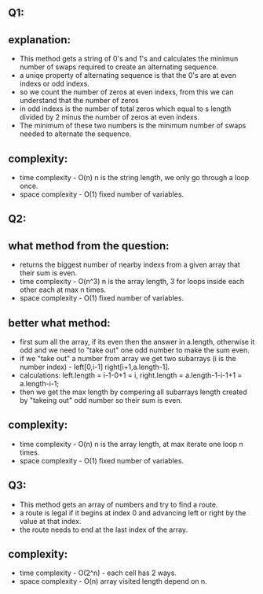 ## Q1:
## explanation:
* This method gets a string of 0's and 1's and calculates the minimun number of swaps required to create an alternating sequence. 
* a uniqe property of alternating sequence is that the 0's are at even indexs or odd indexs. 
* so we count the number of zeros at even indexs, from this we can understand that the number of zeros
* in odd indexs is the number of total zeros which equal to s length divided by 2 minus the number of zeros at even indexs. 
* The minimum of these two numbers is the minimum number of swaps needed to alternate the sequence.
## complexity: 
* time complexity - O(n) n is the string length, we only go through a loop once. 
* space complexity - O(1) fixed number of variables. 


## Q2:
## what method from the question: 
* returns the biggest number of nearby indexs from a given array that their sum is even. 
* time complexity - O(n^3) n is the array length, 3 for loops inside each other each at max n times. 
* space complexity - O(1) fixed number of variables. 
## better what method: 
* first sum all the array, if its even then the answer in a.length, otherwise it odd and we need to "take out" one odd number to make the sum even. 
* if we "take out" a number from array we get two subarrays (i is the number index) - left[0,i-1] right[i+1,a.length-1]. 
* calculations: left.length = i-1-0+1 = i, right.length = a.length-1-i-1+1 = a.length-i-1; 
* then we get the max length by compering all subarrays length created by "takeing out" odd number so their sum is even. 
## complexity: 
* time complexity - O(n) n is the array length, at max iterate one loop n times. 
* space complexity - O(1) fixed number of variables. 

## Q3:
* This method gets an array of numbers and try to find a route. 
* a route is legal if it begins at index 0 and advancing left or right by the value at that index. 
* the route needs to end at the last index of the array. 
## complexity: 
* time complexity - O(2^n) - each cell has 2 ways. 
* space complexity - O(n) array visited length depend on n.
